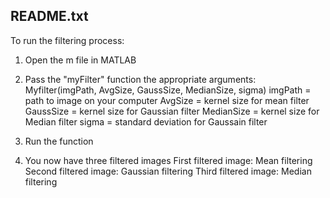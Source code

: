 README.txt
----------

To run the filtering process:

1) Open the m file in MATLAB

2) Pass the "myFilter" function the appropriate arguments:
    Myfilter(imgPath, AvgSize, GaussSize, MedianSize, sigma)
      imgPath = path to image on your computer
      AvgSize = kernel size for mean filter
      GaussSize = kernel size for Gaussian filter
      MedianSize = kernel size for Median filter
      sigma = standard deviation for Gaussain filter

3) Run the function

4) You now have three filtered images
    First filtered image: Mean filtering
    Second filtered image: Gaussian filtering
    Third filtered image: Median filtering
